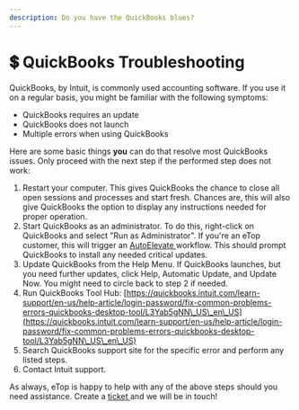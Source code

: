 ```yaml
---
description: Do you have the QuickBooks blues?
---
```


# 💲 QuickBooks Troubleshooting

QuickBooks, by Intuit, is commonly used accounting software. If you use it on a regular basis, you might be familiar with the following symptoms:

* QuickBooks requires an update
* QuickBooks does not launch
* Multiple errors when using QuickBooks

Here are some basic things **you** can do that resolve most QuickBooks issues. Only proceed with the next step if the performed step does not work:

1. Restart your computer. This gives QuickBooks the chance to close all open sessions and processes and start fresh. Chances are, this will also give QuickBooks the option to display any instructions needed for proper operation.
2. Start QuickBooks as an administrator. To do this, right-click on QuickBooks and select "Run as Administrator". If you're an eTop customer, this will trigger an [AutoElevate ](etop-tools/deployed-tools/autoelevate.md)workflow. This should prompt QuickBooks to install any needed critical updates.&#x20;
3. Update QuickBooks from the Help Menu. If QuickBooks launches, but you need further updates, click Help, Automatic Update, and Update Now. You might need to circle back to step 2 if needed.&#x20;
4. Run QuickBooks Tool Hub: [https://quickbooks.intuit.com/learn-support/en-us/help-article/login-password/fix-common-problems-errors-quickbooks-desktop-tool/L3Yab5gNN\_US\_en\_US](https://quickbooks.intuit.com/learn-support/en-us/help-article/login-password/fix-common-problems-errors-quickbooks-desktop-tool/L3Yab5gNN\_US\_en\_US)
5. Search QuickBooks support site for the specific error and perform any listed steps.&#x20;
6. Contact Intuit support.&#x20;

As always, eTop is happy to help with any of the above steps should you need assistance. Create a [ticket ](../welcome-to-working-with-etop/helpdesk-buttons/)and we will be in touch!

